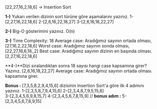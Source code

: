 [22,27,16,2,18,6] -> Insertion Sort

**1-)** Yukarı verilen dizinin sort türüne göre aşamalarını yazınız.
    1-[2,27,16,22,18,6]
    2-[2,6,16,22,18,27]
    3-[2,6,16,18,22,27]

**2-)** Big-O gösterimini yazınız.
    O(n)

**3-)** Time Complexity: 18
    Average case: Aradığımız sayının ortada olması,
       [27,16,2,22,18,6]
    Worst case: Aradığımız sayının sonda olması, 
       [22,27,16,6,18,,2]
    Best case: Aradığımız sayının dizinin en başında olması.
       [2,27,16,22,18,6]


**4-)**Dizi sıralandıktan sonra 18 sayısı hangi case kapsamına girer? Yazınız.
    [2,6,16,18,22,27]
    Average case: Aradığımız sayının ortada olması. kapsamına girer.

**Bonus :**
[7,3,5,8,2,9,4,15,6] dizisinin Insertion Sort'a göre ilk 4 adımını yazınız.
    1-[2,3,5,8,7,9,4,15,6]
    2-[2,3,4,8,7,9,5,15,6]    
    3-[2,3,4,5,6,9,8,15,7] 
    4-[2,3,4,5,6,7,8,15,9]
    // **bonus adım :** 5-[2,3,4,5,6,7,8,9,15]
